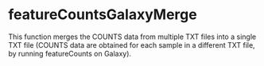 # featureCountsGalaxyMerge
This function merges the COUNTS data from multiple TXT files into a single TXT file (COUNTS data are obtained for each sample in a different TXT file, by running featureCounts on Galaxy).
